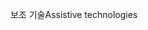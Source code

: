 <span data-ttu-id="f1cba-101">보조 기술</span><span class="sxs-lookup"><span data-stu-id="f1cba-101">Assistive technologies</span></span>